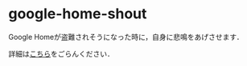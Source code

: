 # google-home-shout

Google Homeが盗難されそうになった時に，自身に悲鳴をあげさせます．

詳細は[こちら](https://qiita.com/ottijp/private/c22a47292354d6670e4f)をごらんください．

